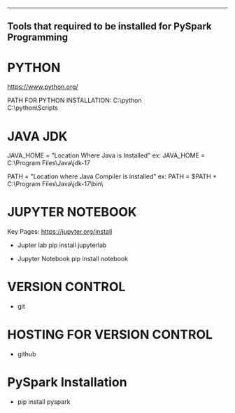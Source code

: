 ----------------------------------------------------------------
Tools that required to be installed for PySpark Programming
----------------------------------------------------------------

# PYTHON
https://www.python.org/

PATH FOR PYTHON INSTALLATION: 
C:\python\
C:\python\Scripts

# JAVA JDK
JAVA_HOME = "Location Where Java is Installed"
 ex: JAVA_HOME = C:\Program Files\Java\jdk-17


PATH = "Location where Java Compiler is installed" 
 ex: PATH = $PATH + C:\Program Files\Java\jdk-17\bin\

# JUPYTER NOTEBOOK
Key Pages: https://jupyter.org/install

- Jupter lab
  pip install jupyterlab

- Jupyter Notebook
  pip install notebook

# VERSION CONTROL
 - git

# HOSTING FOR VERSION CONTROL
 - github

# PySpark Installation
 - pip install pyspark

